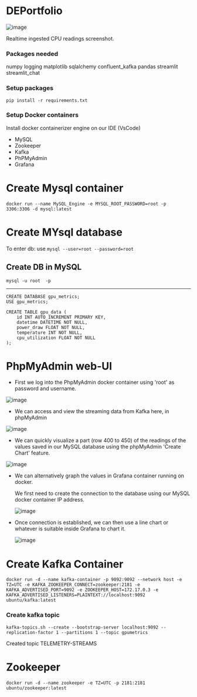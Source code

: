 # DEPortfolio

![image](https://github.com/BonUzo29/Data_Engineering_Project_Phase-2/assets/131703145/6956d48b-d41d-4b5c-a305-a626ffb6a7b3)

Realtime ingested CPU readings screenshot.



### Packages needed
numpy
logging
matplotlib
sqlalchemy
confluent_kafka
pandas
streamlit
streamlit_chat

### Setup packages
    pip install -r requirements.txt

### Setup Docker containers

Install docker containerizer engine on our IDE (VsCode)

- MySQL
- Zookeeper
- Kafka
- PhPMyAdmin
- Grafana

# Create Mysql container
    docker run --name MySQL_Engine -e MYSQL_ROOT_PASSWORD=root -p 3306:3306 -d mysql:latest


# Create MYsql database

To enter db: use `mysql --user=root --password=root`

## Create DB in MySQL
    mysql -u root  -p

--------

    CREATE DATABASE gpu_metrics;
    USE gpu_metrics;

    CREATE TABLE gpu_data (
        id INT AUTO_INCREMENT PRIMARY KEY,
        datetime DATETIME NOT NULL,
        power_draw FLOAT NOT NULL,
        temperature INT NOT NULL,
        cpu_utilization FLOAT NOT NULL
    );

# PhpMyAdmin web-UI

- First we log into the PhpMyAdmin docker container using 'root' as password and username.
  
![image](https://github.com/BonUzo29/Data_Engineering_Project_Phase-2/assets/131703145/908f469d-4d3f-4cd2-a783-f7a1f52a4796)

- We can access and view the streaming data from Kafka here, in phpMyAdmin
  
![image](https://github.com/BonUzo29/Data_Engineering_Project_Phase-2/assets/131703145/d2f6173c-8f0d-498f-b343-867cb0c9a643)

- We can quickly visualize a part (row 400 to 450) of the readings of the values saved in our MySQL database using the phpMyAdmin 'Create Chart' feature.

![image](https://github.com/BonUzo29/Data_Engineering_Project_Phase-2/assets/131703145/37c2d409-3256-453b-b39d-549525da3246)

- We can alternatively graph the values in Grafana container running on docker.
    
  We first need to create the connection to the database using our MySQL docker container IP address.
  
  ![image](https://github.com/BonUzo29/Data_Engineering_Project_Phase-2/assets/131703145/07455eb7-1e33-4602-870b-3210aa5e08bb)

- Once connection is established, we can then use a line chart or whatever is suitable inside Grafana to chart it.

  ![image](https://github.com/BonUzo29/Data_Engineering_Project_Phase-2/assets/131703145/1bd5deba-6685-40b8-826e-5fd7987ccd01)






# Create Kafka Container
    docker run -d --name kafka-container -p 9092:9092 --network host -e TZ=UTC -e KAFKA_ZOOKEEPER_CONNECT=zookeeper:2181 -e KAFKA_ADVERTISED_PORT=9092 -e ZOOKEEPER_HOST=172.17.0.3 -e KAFKA_ADVERTISED_LISTENERS=PLAINTEXT://localhost:9092 ubuntu/kafka:latest

### Create kafka topic
    kafka-topics.sh --create --bootstrap-server localhost:9092 --replication-factor 1 --partitions 1 --topic gpumetrics
Created topic TELEMETRY-STREAMS

# Zookeeper
    docker run -d --name zookeeper -e TZ=UTC -p 2181:2181 ubuntu/zookeeper:latest


